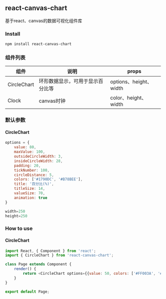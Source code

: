 ## react-canvas-chart
基于react、canvas的数据可视化组件库

### Install
```bash
npm install react-canvas-chart
```

### 组件列表
| 组件        | 说明           | props  | 
| ------------- |-------------| -----|
| CircleChart      | 环形数据显示，可用于显示百分比等 | options、height、width |
| Clock      | canvas时钟 | color、height、width |


### 默认参数
#### CircleChart
```javascript
options = {
    value: 80,
    maxValue: 100,
    outsideCircleWidth: 3, 
    insideCircleWidth: 28,
    padding: 20,
    tickNumber: 100,
    circleDistance: 5,
    colors: ['#1790DC', '#B78BEE'],
    title: '百分比(%)',
    titleSize: 14,
    valueSize: 70,
    animation: true
}

width=250
height=250
```
### How to use
#### CircleChart

```javascript
import React, { Component } from 'react';
import { CircleChart } from 'react-canvas-chart';

class Page extends Component {
    render() {
        return <CircleChart options={{value: 50, colors: ['#FF003A', '#FFA150']}} />;
    }
}

export default Page;
```